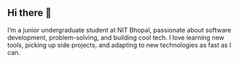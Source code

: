 ## Hi there 👋
I’m a junior undergraduate student at NIT Bhopal, passionate about software development, problem-solving, and building cool tech.
I love learning new tools, picking up side projects, and adapting to new technologies as fast as I can.


<!--
**Shivanshh27/Shivanshh27** is a ✨ _special_ ✨ repository because its `README.md` (this file) appears on your GitHub profile.

Here are some ideas to get you started:
I’m a junior undergraduate Electrical Engineering student at NIT Bhopal, passionate about software development, problem-solving, and building cool tech.
I love learning new tools, picking up side projects, and adapting to new technologies as fast as I can.
- 🔭 I’m currently working on ...
- 🌱 I’m currently learning ...
- 👯 I’m looking to collaborate on ...
- 🤔 I’m looking for help with ...
- 💬 Ask me about ...
- 📫 How to reach me: ...
- 😄 Pronouns: ...
- ⚡ Fun fact: ...
-->
